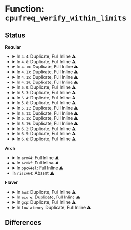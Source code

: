 # Function: <code>cpufreq_verify_within_limits</code>

## Status
<b>Regular</b>
<ul>
<li>
<details>
<summary>In <code>4.4</code>: Duplicate, Full Inline ⚠️</summary>

**Collision:** Static Duplication

**Inline:** Full

**Transformation:** False

**Instances:**

```
In drivers/acpi/processor_thermal.c (ffffffff814ae738)
Location: include/linux/cpufreq.h:326
Inline: True
```
```
In drivers/acpi/processor_perflib.c (ffffffff814af30f)
Location: include/linux/cpufreq.h:326
Inline: True
```
```
In drivers/cpufreq/freq_table.c (ffffffff816b2954)
Location: include/linux/cpufreq.h:326
Inline: True
Inline callers:
  - drivers/cpufreq/freq_table.c:cpufreq_frequency_table_verify
  - drivers/cpufreq/freq_table.c:cpufreq_frequency_table_verify
```
```
In drivers/cpufreq/pcc-cpufreq.c (ffffffff816b8df8)
Location: include/linux/cpufreq.h:326
Inline: True
Inline callers:
  - drivers/cpufreq/pcc-cpufreq.c:pcc_cpufreq_verify
```
```
In drivers/cpufreq/intel_pstate.c (ffffffff816b9c18)
Location: include/linux/cpufreq.h:326
Inline: True
Inline callers:
  - drivers/cpufreq/intel_pstate.c:intel_pstate_verify_policy
```
</details>
</li>
<li>
<details>
<summary>In <code>4.8</code>: Duplicate, Full Inline ⚠️</summary>

**Collision:** Static Duplication

**Inline:** Full

**Transformation:** False

**Instances:**

```
In drivers/acpi/processor_thermal.c (ffffffff814fe102)
Location: include/linux/cpufreq.h:368
Inline: True
```
```
In drivers/acpi/processor_perflib.c (ffffffff814fec53)
Location: include/linux/cpufreq.h:368
Inline: True
```
```
In drivers/cpufreq/freq_table.c (ffffffff817146ec)
Location: include/linux/cpufreq.h:368
Inline: True
Inline callers:
  - drivers/cpufreq/freq_table.c:cpufreq_frequency_table_verify
  - drivers/cpufreq/freq_table.c:cpufreq_frequency_table_verify
```
```
In drivers/cpufreq/pcc-cpufreq.c (ffffffff8171a848)
Location: include/linux/cpufreq.h:368
Inline: True
Inline callers:
  - drivers/cpufreq/pcc-cpufreq.c:pcc_cpufreq_verify
```
```
In drivers/cpufreq/intel_pstate.c (ffffffff8171b6f8)
Location: include/linux/cpufreq.h:368
Inline: True
Inline callers:
  - drivers/cpufreq/intel_pstate.c:intel_pstate_verify_policy
```
</details>
</li>
<li>
<details>
<summary>In <code>4.10</code>: Duplicate, Full Inline ⚠️</summary>

**Collision:** Static Duplication

**Inline:** Full

**Transformation:** False

**Instances:**

```
In drivers/acpi/processor_thermal.c (ffffffff81520dfd)
Location: include/linux/cpufreq.h:372
Inline: True
```
```
In drivers/acpi/processor_perflib.c (ffffffff8152185b)
Location: include/linux/cpufreq.h:372
Inline: True
```
```
In drivers/cpufreq/freq_table.c (ffffffff8174649c)
Location: include/linux/cpufreq.h:372
Inline: True
Inline callers:
  - drivers/cpufreq/freq_table.c:cpufreq_frequency_table_verify
  - drivers/cpufreq/freq_table.c:cpufreq_frequency_table_verify
```
```
In drivers/cpufreq/pcc-cpufreq.c (ffffffff8174c638)
Location: include/linux/cpufreq.h:372
Inline: True
Inline callers:
  - drivers/cpufreq/pcc-cpufreq.c:pcc_cpufreq_verify
```
```
In drivers/cpufreq/intel_pstate.c (ffffffff8174ee56)
Location: include/linux/cpufreq.h:372
Inline: True
Inline callers:
  - drivers/cpufreq/intel_pstate.c:intel_cpufreq_verify_policy
```
</details>
</li>
<li>
<details>
<summary>In <code>4.13</code>: Duplicate, Full Inline ⚠️</summary>

**Collision:** Static Duplication

**Inline:** Full

**Transformation:** False

**Instances:**

```
In drivers/acpi/processor_thermal.c (ffffffff815325a3)
Location: include/linux/cpufreq.h:379
Inline: True
```
```
In drivers/acpi/processor_perflib.c (ffffffff81532bc3)
Location: include/linux/cpufreq.h:379
Inline: True
```
```
In drivers/cpufreq/freq_table.c (ffffffff81764aac)
Location: include/linux/cpufreq.h:379
Inline: True
Inline callers:
  - drivers/cpufreq/freq_table.c:cpufreq_frequency_table_verify
  - drivers/cpufreq/freq_table.c:cpufreq_frequency_table_verify
```
```
In drivers/cpufreq/pcc-cpufreq.c (ffffffff8176acc8)
Location: include/linux/cpufreq.h:379
Inline: True
Inline callers:
  - drivers/cpufreq/pcc-cpufreq.c:pcc_cpufreq_verify
```
```
In drivers/cpufreq/intel_pstate.c (ffffffff8176dbd2)
Location: include/linux/cpufreq.h:379
Inline: True
Inline callers:
  - drivers/cpufreq/intel_pstate.c:intel_cpufreq_verify_policy
  - drivers/cpufreq/intel_pstate.c:intel_pstate_verify_policy
```
</details>
</li>
<li>
<details>
<summary>In <code>4.15</code>: Duplicate, Full Inline ⚠️</summary>

**Collision:** Static Duplication

**Inline:** Full

**Transformation:** False

**Instances:**

```
In drivers/acpi/processor_thermal.c (ffffffff81593b53)
Location: include/linux/cpufreq.h:394
Inline: True
```
```
In drivers/acpi/processor_perflib.c (ffffffff81594173)
Location: include/linux/cpufreq.h:394
Inline: True
```
```
In drivers/cpufreq/freq_table.c (ffffffff817daa8c)
Location: include/linux/cpufreq.h:394
Inline: True
Inline callers:
  - drivers/cpufreq/freq_table.c:cpufreq_frequency_table_verify
  - drivers/cpufreq/freq_table.c:cpufreq_frequency_table_verify
```
```
In drivers/cpufreq/pcc-cpufreq.c (ffffffff817e0ba8)
Location: include/linux/cpufreq.h:394
Inline: True
Inline callers:
  - drivers/cpufreq/pcc-cpufreq.c:pcc_cpufreq_verify
```
```
In drivers/cpufreq/intel_pstate.c (ffffffff817e35d2)
Location: include/linux/cpufreq.h:394
Inline: True
Inline callers:
  - drivers/cpufreq/intel_pstate.c:intel_cpufreq_verify_policy
  - drivers/cpufreq/intel_pstate.c:intel_pstate_verify_policy
```
</details>
</li>
<li>
<details>
<summary>In <code>4.18</code>: Duplicate, Full Inline ⚠️</summary>

**Collision:** Static Duplication

**Inline:** Full

**Transformation:** False

**Instances:**

```
In drivers/acpi/processor_thermal.c (ffffffff815cb15d)
Location: include/linux/cpufreq.h:394
Inline: True
```
```
In drivers/acpi/processor_perflib.c (ffffffff815cb70d)
Location: include/linux/cpufreq.h:394
Inline: True
```
```
In drivers/cpufreq/freq_table.c (ffffffff8182371c)
Location: include/linux/cpufreq.h:394
Inline: True
Inline callers:
  - drivers/cpufreq/freq_table.c:cpufreq_frequency_table_verify
  - drivers/cpufreq/freq_table.c:cpufreq_frequency_table_verify
```
```
In drivers/cpufreq/pcc-cpufreq.c (ffffffff818298a8)
Location: include/linux/cpufreq.h:394
Inline: True
Inline callers:
  - drivers/cpufreq/pcc-cpufreq.c:pcc_cpufreq_verify
```
```
In drivers/cpufreq/intel_pstate.c (ffffffff8182c212)
Location: include/linux/cpufreq.h:394
Inline: True
Inline callers:
  - drivers/cpufreq/intel_pstate.c:intel_cpufreq_verify_policy
  - drivers/cpufreq/intel_pstate.c:intel_pstate_verify_policy
```
</details>
</li>
<li>
<details>
<summary>In <code>5.0</code>: Duplicate, Full Inline ⚠️</summary>

**Collision:** Static Duplication

**Inline:** Full

**Transformation:** False

**Instances:**

```
In drivers/acpi/processor_thermal.c (ffffffff815e473d)
Location: include/linux/cpufreq.h:386
Inline: True
```
```
In drivers/acpi/processor_perflib.c (ffffffff815e4ced)
Location: include/linux/cpufreq.h:386
Inline: True
```
```
In drivers/cpufreq/freq_table.c (ffffffff8184f5dc)
Location: include/linux/cpufreq.h:386
Inline: True
Inline callers:
  - drivers/cpufreq/freq_table.c:cpufreq_frequency_table_verify
  - drivers/cpufreq/freq_table.c:cpufreq_frequency_table_verify
```
```
In drivers/cpufreq/pcc-cpufreq.c (ffffffff81855768)
Location: include/linux/cpufreq.h:386
Inline: True
Inline callers:
  - drivers/cpufreq/pcc-cpufreq.c:pcc_cpufreq_verify
```
```
In drivers/cpufreq/intel_pstate.c (ffffffff818581c2)
Location: include/linux/cpufreq.h:386
Inline: True
Inline callers:
  - drivers/cpufreq/intel_pstate.c:intel_cpufreq_verify_policy
  - drivers/cpufreq/intel_pstate.c:intel_pstate_verify_policy
```
</details>
</li>
<li>
<details>
<summary>In <code>5.3</code>: Duplicate, Full Inline ⚠️</summary>

**Collision:** Static Duplication

**Inline:** Full

**Transformation:** False

**Instances:**

```
In drivers/acpi/processor_thermal.c (ffffffff8161631c)
Location: include/linux/cpufreq.h:415
Inline: True
```
```
In drivers/acpi/processor_perflib.c (ffffffff816168df)
Location: include/linux/cpufreq.h:415
Inline: True
```
```
In drivers/cpufreq/freq_table.c (ffffffff81892acc)
Location: include/linux/cpufreq.h:415
Inline: True
Inline callers:
  - drivers/cpufreq/freq_table.c:cpufreq_frequency_table_verify
  - drivers/cpufreq/freq_table.c:cpufreq_frequency_table_verify
```
```
In drivers/cpufreq/pcc-cpufreq.c (ffffffff81898df8)
Location: include/linux/cpufreq.h:415
Inline: True
Inline callers:
  - drivers/cpufreq/pcc-cpufreq.c:pcc_cpufreq_verify
```
```
In drivers/cpufreq/intel_pstate.c (ffffffff8189ba50)
Location: include/linux/cpufreq.h:415
Inline: True
Inline callers:
  - drivers/cpufreq/intel_pstate.c:intel_cpufreq_verify_policy
  - drivers/cpufreq/intel_pstate.c:intel_pstate_verify_policy
```
</details>
</li>
<li>
<details>
<summary>In <code>5.4</code>: Duplicate, Full Inline ⚠️</summary>

**Collision:** Static Duplication

**Inline:** Full

**Transformation:** False

**Instances:**

```
In drivers/cpufreq/freq_table.c (ffffffff818c4afc)
Location: include/linux/cpufreq.h:430
Inline: True
Inline callers:
  - drivers/cpufreq/freq_table.c:cpufreq_frequency_table_verify
  - drivers/cpufreq/freq_table.c:cpufreq_frequency_table_verify
```
```
In drivers/cpufreq/pcc-cpufreq.c (ffffffff818cade8)
Location: include/linux/cpufreq.h:430
Inline: True
Inline callers:
  - drivers/cpufreq/pcc-cpufreq.c:pcc_cpufreq_verify
```
```
In drivers/cpufreq/intel_pstate.c (ffffffff818cdca2)
Location: include/linux/cpufreq.h:430
Inline: True
Inline callers:
  - drivers/cpufreq/intel_pstate.c:intel_cpufreq_verify_policy
  - drivers/cpufreq/intel_pstate.c:intel_pstate_verify_policy
```
</details>
</li>
<li>
<details>
<summary>In <code>5.8</code>: Duplicate, Full Inline ⚠️</summary>

**Collision:** Static Duplication

**Inline:** Full

**Transformation:** False

**Instances:**

```
In drivers/cpufreq/freq_table.c (ffffffff81996ddc)
Location: include/linux/cpufreq.h:432
Inline: True
Inline callers:
  - drivers/cpufreq/freq_table.c:cpufreq_frequency_table_verify
  - drivers/cpufreq/freq_table.c:cpufreq_frequency_table_verify
```
```
In drivers/cpufreq/pcc-cpufreq.c (ffffffff8199d108)
Location: include/linux/cpufreq.h:432
Inline: True
Inline callers:
  - drivers/cpufreq/pcc-cpufreq.c:pcc_cpufreq_verify
```
```
In drivers/cpufreq/intel_pstate.c (ffffffff819a01ad)
Location: include/linux/cpufreq.h:432
Inline: True
Inline callers:
  - drivers/cpufreq/intel_pstate.c:intel_pstate_verify_cpu_policy
```
</details>
</li>
<li>
<details>
<summary>In <code>5.11</code>: Duplicate, Full Inline ⚠️</summary>

**Collision:** Static Duplication

**Inline:** Full

**Transformation:** False

**Instances:**

```
In drivers/cpufreq/freq_table.c (ffffffff81999f15)
Location: include/linux/cpufreq.h:456
Inline: True
Inline callers:
  - drivers/cpufreq/freq_table.c:cpufreq_frequency_table_verify
  - drivers/cpufreq/freq_table.c:cpufreq_frequency_table_verify
```
```
In drivers/cpufreq/pcc-cpufreq.c (ffffffff8199fd3e)
Location: include/linux/cpufreq.h:456
Inline: True
Inline callers:
  - drivers/cpufreq/pcc-cpufreq.c:pcc_cpufreq_verify
```
```
In drivers/cpufreq/intel_pstate.c (ffffffff819a3428)
Location: include/linux/cpufreq.h:456
Inline: True
Inline callers:
  - drivers/cpufreq/intel_pstate.c:intel_pstate_verify_cpu_policy
```
</details>
</li>
<li>
<details>
<summary>In <code>5.13</code>: Duplicate, Full Inline ⚠️</summary>

**Collision:** Static Duplication

**Inline:** Full

**Transformation:** False

**Instances:**

```
In drivers/cpufreq/freq_table.c (ffffffff8197eaf5)
Location: include/linux/cpufreq.h:450
Inline: True
Inline callers:
  - drivers/cpufreq/freq_table.c:cpufreq_frequency_table_verify
  - drivers/cpufreq/freq_table.c:cpufreq_frequency_table_verify
```
```
In drivers/cpufreq/pcc-cpufreq.c (ffffffff8198496e)
Location: include/linux/cpufreq.h:450
Inline: True
Inline callers:
  - drivers/cpufreq/pcc-cpufreq.c:pcc_cpufreq_verify
```
```
In drivers/cpufreq/intel_pstate.c (ffffffff81988018)
Location: include/linux/cpufreq.h:450
Inline: True
Inline callers:
  - drivers/cpufreq/intel_pstate.c:intel_pstate_verify_cpu_policy
```
</details>
</li>
<li>
<details>
<summary>In <code>5.15</code>: Duplicate, Full Inline ⚠️</summary>

**Collision:** Static Duplication

**Inline:** Full

**Transformation:** False

**Instances:**

```
In drivers/cpufreq/freq_table.c (ffffffff81a27c65)
Location: include/linux/cpufreq.h:447
Inline: True
Inline callers:
  - drivers/cpufreq/freq_table.c:cpufreq_frequency_table_verify
  - drivers/cpufreq/freq_table.c:cpufreq_frequency_table_verify
```
```
In drivers/cpufreq/pcc-cpufreq.c (ffffffff81a2e06e)
Location: include/linux/cpufreq.h:447
Inline: True
Inline callers:
  - drivers/cpufreq/pcc-cpufreq.c:pcc_cpufreq_verify
```
```
In drivers/cpufreq/intel_pstate.c (ffffffff81a318a3)
Location: include/linux/cpufreq.h:447
Inline: True
Inline callers:
  - drivers/cpufreq/intel_pstate.c:intel_pstate_verify_cpu_policy
```
</details>
</li>
<li>
<details>
<summary>In <code>5.19</code>: Duplicate, Full Inline ⚠️</summary>

**Collision:** Static Duplication

**Inline:** Full

**Transformation:** False

**Instances:**

```
In drivers/cpufreq/freq_table.c (ffffffff81b91a95)
Location: include/linux/cpufreq.h:463
Inline: True
Inline callers:
  - drivers/cpufreq/freq_table.c:cpufreq_frequency_table_verify
  - drivers/cpufreq/freq_table.c:cpufreq_frequency_table_verify
```
```
In drivers/cpufreq/amd-pstate.c (ffffffff81b96a3e)
Location: include/linux/cpufreq.h:463
Inline: True
Inline callers:
  - drivers/cpufreq/amd-pstate.c:amd_pstate_verify
```
```
In drivers/cpufreq/pcc-cpufreq.c (ffffffff81b99a2e)
Location: include/linux/cpufreq.h:463
Inline: True
Inline callers:
  - drivers/cpufreq/pcc-cpufreq.c:pcc_cpufreq_verify
```
```
In drivers/cpufreq/intel_pstate.c (ffffffff81b9db26)
Location: include/linux/cpufreq.h:463
Inline: True
Inline callers:
  - drivers/cpufreq/intel_pstate.c:intel_pstate_verify_cpu_policy
```
</details>
</li>
<li>
<details>
<summary>In <code>6.2</code>: Duplicate, Full Inline ⚠️</summary>

**Collision:** Static Duplication

**Inline:** Full

**Transformation:** False

**Instances:**

```
In drivers/cpufreq/freq_table.c (ffffffff81d31e65)
Location: include/linux/cpufreq.h:463
Inline: True
Inline callers:
  - drivers/cpufreq/freq_table.c:cpufreq_frequency_table_verify
  - drivers/cpufreq/freq_table.c:cpufreq_frequency_table_verify
```
```
In drivers/cpufreq/amd-pstate.c (ffffffff81d376be)
Location: include/linux/cpufreq.h:463
Inline: True
Inline callers:
  - drivers/cpufreq/amd-pstate.c:amd_pstate_verify
```
```
In drivers/cpufreq/pcc-cpufreq.c (ffffffff81d3ae0e)
Location: include/linux/cpufreq.h:463
Inline: True
Inline callers:
  - drivers/cpufreq/pcc-cpufreq.c:pcc_cpufreq_verify
```
```
In drivers/cpufreq/intel_pstate.c (ffffffff81d3f626)
Location: include/linux/cpufreq.h:463
Inline: True
Inline callers:
  - drivers/cpufreq/intel_pstate.c:intel_pstate_verify_cpu_policy
```
</details>
</li>
<li>
<details>
<summary>In <code>6.5</code>: Duplicate, Full Inline ⚠️</summary>

**Collision:** Static Duplication

**Inline:** Full

**Transformation:** False

**Instances:**

```
In drivers/cpufreq/freq_table.c (ffffffff81d9b245)
Location: include/linux/cpufreq.h:466
Inline: True
Inline callers:
  - drivers/cpufreq/freq_table.c:cpufreq_frequency_table_verify
  - drivers/cpufreq/freq_table.c:cpufreq_frequency_table_verify
```
```
In drivers/cpufreq/amd-pstate.c (ffffffff81da217e)
Location: include/linux/cpufreq.h:466
Inline: True
Inline callers:
  - drivers/cpufreq/amd-pstate.c:amd_pstate_verify
```
```
In drivers/cpufreq/pcc-cpufreq.c (ffffffff81da590e)
Location: include/linux/cpufreq.h:466
Inline: True
Inline callers:
  - drivers/cpufreq/pcc-cpufreq.c:pcc_cpufreq_verify
```
```
In drivers/cpufreq/intel_pstate.c (ffffffff81daa196)
Location: include/linux/cpufreq.h:466
Inline: True
Inline callers:
  - drivers/cpufreq/intel_pstate.c:intel_pstate_verify_cpu_policy
```
</details>
</li>
<li>
<details>
<summary>In <code>6.8</code>: Duplicate, Full Inline ⚠️</summary>

**Collision:** Static Duplication

**Inline:** Full

**Transformation:** False

**Instances:**

```
In drivers/cpufreq/freq_table.c (ffffffff81e52fc5)
Location: include/linux/cpufreq.h:470
Inline: True
Inline callers:
  - drivers/cpufreq/freq_table.c:cpufreq_frequency_table_verify
  - drivers/cpufreq/freq_table.c:cpufreq_frequency_table_verify
```
```
In drivers/cpufreq/amd-pstate.c (ffffffff81e5a0be)
Location: include/linux/cpufreq.h:470
Inline: True
Inline callers:
  - drivers/cpufreq/amd-pstate.c:amd_pstate_verify
```
```
In drivers/cpufreq/pcc-cpufreq.c (ffffffff81e5d9ce)
Location: include/linux/cpufreq.h:470
Inline: True
Inline callers:
  - drivers/cpufreq/pcc-cpufreq.c:pcc_cpufreq_verify
```
```
In drivers/cpufreq/intel_pstate.c (ffffffff81e62339)
Location: include/linux/cpufreq.h:470
Inline: True
Inline callers:
  - drivers/cpufreq/intel_pstate.c:intel_pstate_verify_cpu_policy
```
</details>
</li>
</ul>
<b>Arch</b>
<ul>
<li>
<details>
<summary>In <code>arm64</code>: Full Inline ⚠️</summary>

**Collision:** Unique Static

**Inline:** Full

**Transformation:** False

**Instances:**

```
In drivers/cpufreq/freq_table.c (ffff800010b226d4)
Location: include/linux/cpufreq.h:430
Inline: True
Inline callers:
  - drivers/cpufreq/freq_table.c:cpufreq_frequency_table_verify
  - drivers/cpufreq/freq_table.c:cpufreq_frequency_table_verify
```
</details>
</li>
<li>
<details>
<summary>In <code>armhf</code>: Full Inline ⚠️</summary>

**Collision:** Unique Static

**Inline:** Full

**Transformation:** False

**Instances:**

```
In drivers/cpufreq/freq_table.c (c0bfcaf8)
Location: include/linux/cpufreq.h:430
Inline: True
Inline callers:
  - drivers/cpufreq/freq_table.c:cpufreq_frequency_table_verify
  - drivers/cpufreq/freq_table.c:cpufreq_frequency_table_verify
```
</details>
</li>
<li>
<details>
<summary>In <code>ppc64el</code>: Full Inline ⚠️</summary>

**Collision:** Unique Static

**Inline:** Full

**Transformation:** False

**Instances:**

```
In drivers/cpufreq/freq_table.c (c000000000c167ec)
Location: include/linux/cpufreq.h:430
Inline: True
Inline callers:
  - drivers/cpufreq/freq_table.c:cpufreq_frequency_table_verify
  - drivers/cpufreq/freq_table.c:cpufreq_frequency_table_verify
```
</details>
</li>
<li>
In <code>riscv64</code>: Absent ⚠️
</li>
</ul>
<b>Flavor</b>
<ul>
<li>
<details>
<summary>In <code>aws</code>: Duplicate, Full Inline ⚠️</summary>

**Collision:** Static Duplication

**Inline:** Full

**Transformation:** False

**Instances:**

```
In drivers/cpufreq/freq_table.c (ffffffff8186921c)
Location: include/linux/cpufreq.h:430
Inline: True
Inline callers:
  - drivers/cpufreq/freq_table.c:cpufreq_frequency_table_verify
  - drivers/cpufreq/freq_table.c:cpufreq_frequency_table_verify
```
```
In drivers/cpufreq/intel_pstate.c (ffffffff818718a2)
Location: include/linux/cpufreq.h:430
Inline: True
Inline callers:
  - drivers/cpufreq/intel_pstate.c:intel_cpufreq_verify_policy
  - drivers/cpufreq/intel_pstate.c:intel_pstate_verify_policy
```
</details>
</li>
<li>
<details>
<summary>In <code>azure</code>: Duplicate, Full Inline ⚠️</summary>

**Collision:** Static Duplication

**Inline:** Full

**Transformation:** False

**Instances:**

```
In drivers/cpufreq/freq_table.c (ffffffff81831ecc)
Location: include/linux/cpufreq.h:430
Inline: True
Inline callers:
  - drivers/cpufreq/freq_table.c:cpufreq_frequency_table_verify
  - drivers/cpufreq/freq_table.c:cpufreq_frequency_table_verify
```
```
In drivers/cpufreq/pcc-cpufreq.c (ffffffff81838298)
Location: include/linux/cpufreq.h:430
Inline: True
Inline callers:
  - drivers/cpufreq/pcc-cpufreq.c:pcc_cpufreq_verify
```
```
In drivers/cpufreq/intel_pstate.c (ffffffff8183b05c)
Location: include/linux/cpufreq.h:430
Inline: True
Inline callers:
  - drivers/cpufreq/intel_pstate.c:intel_cpufreq_verify_policy
  - drivers/cpufreq/intel_pstate.c:intel_pstate_verify_policy
```
</details>
</li>
<li>
<details>
<summary>In <code>gcp</code>: Duplicate, Full Inline ⚠️</summary>

**Collision:** Static Duplication

**Inline:** Full

**Transformation:** False

**Instances:**

```
In drivers/cpufreq/freq_table.c (ffffffff818b9fac)
Location: include/linux/cpufreq.h:430
Inline: True
Inline callers:
  - drivers/cpufreq/freq_table.c:cpufreq_frequency_table_verify
  - drivers/cpufreq/freq_table.c:cpufreq_frequency_table_verify
```
```
In drivers/cpufreq/pcc-cpufreq.c (ffffffff818c0298)
Location: include/linux/cpufreq.h:430
Inline: True
Inline callers:
  - drivers/cpufreq/pcc-cpufreq.c:pcc_cpufreq_verify
```
```
In drivers/cpufreq/intel_pstate.c (ffffffff818c3152)
Location: include/linux/cpufreq.h:430
Inline: True
Inline callers:
  - drivers/cpufreq/intel_pstate.c:intel_cpufreq_verify_policy
  - drivers/cpufreq/intel_pstate.c:intel_pstate_verify_policy
```
</details>
</li>
<li>
<details>
<summary>In <code>lowlatency</code>: Duplicate, Full Inline ⚠️</summary>

**Collision:** Static Duplication

**Inline:** Full

**Transformation:** False

**Instances:**

```
In drivers/cpufreq/freq_table.c (ffffffff818d628c)
Location: include/linux/cpufreq.h:430
Inline: True
Inline callers:
  - drivers/cpufreq/freq_table.c:cpufreq_frequency_table_verify
  - drivers/cpufreq/freq_table.c:cpufreq_frequency_table_verify
```
```
In drivers/cpufreq/pcc-cpufreq.c (ffffffff818dc5a8)
Location: include/linux/cpufreq.h:430
Inline: True
Inline callers:
  - drivers/cpufreq/pcc-cpufreq.c:pcc_cpufreq_verify
```
```
In drivers/cpufreq/intel_pstate.c (ffffffff818df4b2)
Location: include/linux/cpufreq.h:430
Inline: True
Inline callers:
  - drivers/cpufreq/intel_pstate.c:intel_cpufreq_verify_policy
  - drivers/cpufreq/intel_pstate.c:intel_pstate_verify_policy
```
</details>
</li>
</ul>

## Differences
